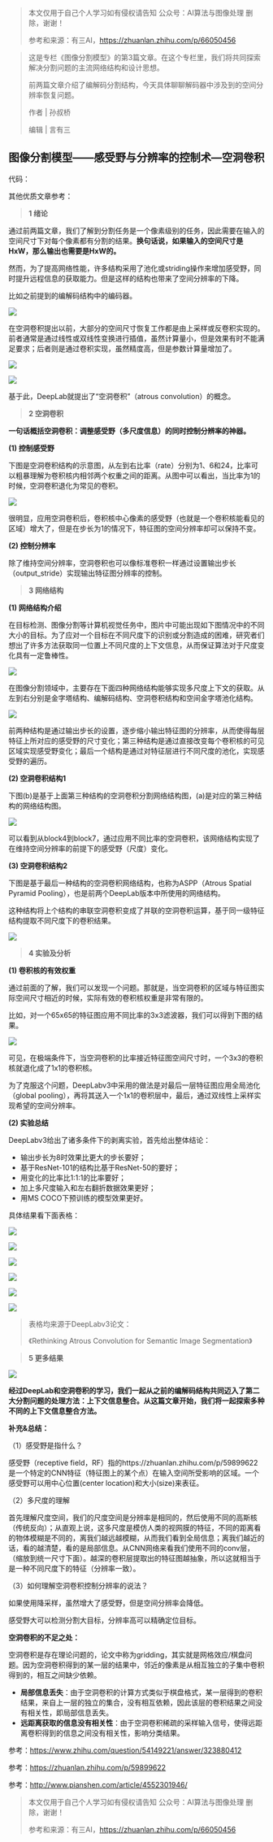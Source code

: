 > 本文仅用于自己个人学习如有侵权请告知 公众号：AI算法与图像处理  删除，谢谢！
>
> 参考和来源：有三AI，https://zhuanlan.zhihu.com/p/66050456

> 这是专栏《图像分割模型》的第3篇文章。在这个专栏里，我们将共同探索解决分割问题的主流网络结构和设计思想。
>
> 前两篇文章介绍了编解码分割结构，今天具体聊聊解码器中涉及到的空间分辨率恢复问题。
>
>  作者 | 孙叔桥
>
>  编辑 | 言有三



## 图像分割模型——感受野与分辨率的控制术—空洞卷积

代码：

其他优质文章参考：



> **1 绪论**

通过前两篇文章，我们了解到分割任务是一个像素级别的任务，因此需要在输入的空间尺寸下对每个像素都有分割的结果。**换句话说，如果输入的空间尺寸是HxW，那么输出也需要是HxW的。**

然而，为了提高网络性能，许多结构采用了池化或striding操作来增加感受野，同时提升远程信息的获取能力。但是这样的结构也带来了空间分辨率的下降。

比如之前提到的编解码结构中的编码器。

![](../image/SS/DC-1.webp)

在空洞卷积提出以前，大部分的空间尺寸恢复工作都是由上采样或反卷积实现的。前者通常是通过线性或双线性变换进行插值，虽然计算量小，但是效果有时不能满足要求；后者则是通过卷积实现，虽然精度高，但是参数计算量增加了。

![](../image/SS/DC-2.webp)

![](../image/SS/DC-3.gif)

基于此，DeepLab就提出了“空洞卷积”（atrous convolution）的概念。 

>  **2 空洞卷积**

**一句话概括空洞卷积：调整感受野（多尺度信息）的同时控制分辨率的神器。**

**(1) 控制感受野**

下图是空洞卷积结构的示意图，从左到右比率（rate）分别为1、6和24，比率可以粗暴理解为卷积核内相邻两个权重之间的距离。从图中可以看出，当比率为1的时候，空洞卷积退化为常见的卷积。

![](../image/SS/DC-4.webp)

很明显，应用空洞卷积后，卷积核中心像素的感受野（也就是一个卷积核能看见的区域）增大了，但是在步长为1的情况下，特征图的空间分辨率却可以保持不变。

**(2) 控制分辨率**

除了维持空间分辨率，空洞卷积也可以像标准卷积一样通过设置输出步长（output_stride）实现输出特征图分辨率的控制。

 

>  **3 网络结构**

**(1) 网络结构介绍**

在目标检测、图像分割等计算机视觉任务中，图片中可能出现如下图情况中的不同大小的目标。为了应对一个目标在不同尺度下的识别或分割造成的困难，研究者们想出了许多方法获取同一位置上不同尺度的上下文信息，从而保证算法对于尺度变化具有一定鲁棒性。

![](../image/SS/DC-5.webp)

在图像分割领域中，主要存在下面四种网络结构能够实现多尺度上下文的获取。从左到右分别是金字塔结构、编解码结构、空洞卷积结构和空间金字塔池化结构。

![](../image/SS/DC-6.webp)

前两种结构是通过输出步长的设置，逐步缩小输出特征图的分辨率，从而使得每层特征上所对应的感受野的尺寸变化；第三种结构是通过直接改变每个卷积核的可见区域实现感受野变化；最后一个结构是通过对特征层进行不同尺度的池化，实现感受野的遍历。

**(2) 空洞卷积结构1**

下图(b)是基于上面第三种结构的空洞卷积分割网络结构图，(a)是对应的第三种结构的网络结构图。

![](../image/SS/DC-7.webp)

可以看到从block4到block7，通过应用不同比率的空洞卷积，该网络结构实现了在维持空间分辨率的前提下的感受野（尺度）变化。

**(3) 空洞卷积结构2**

下图是基于最后一种结构的空洞卷积网络结构，也称为ASPP（Atrous Spatial Pyramid Pooling），也是前两个DeepLab版本中所使用的网络结构。

这种结构将上个结构的串联空洞卷积变成了并联的空洞卷积运算，基于同一级特征结构提取不同尺度下的卷积结果。

![](../image/SS/DC-8.webp)



>  **4 实验及分析**

**(1) 卷积核的有效权重**

通过前面的了解，我们可以发现一个问题。那就是，当空洞卷积的区域与特征图实际空间尺寸相近的时候，实际有效的卷积核权重是非常有限的。

比如，对一个65x65的特征图应用不同比率的3x3滤波器，我们可以得到下图的结果。

![](../image/SS/DC-9.webp)

可见，在极端条件下，当空洞卷积的比率接近特征图空间尺寸时，一个3x3的卷积核就退化成了1x1的卷积核。

为了克服这个问题，DeepLabv3中采用的做法是对最后一层特征图应用全局池化（global pooling），再将其送入一个1x1的卷积层中，最后，通过双线性上采样实现希望的空间分辨率。

**(2) 实验总结**

DeepLabv3给出了诸多条件下的剥离实验，首先给出整体结论：

- 输出步长为8时效果比更大的步长要好；
- 基于ResNet-101的结构比基于ResNet-50的要好；
- 用变化的比率比1:1:1的比率要好；
- 加上多尺度输入和左右翻折数据效果更好；
- 用MS COCO下预训练的模型效果更好。

具体结果看下面表格：

![](../image/SS/DC-10.webp)

![](../image/SS/DC-11.webp)

![](../image/SS/DC-12.webp)

![](../image/SS/DC-13.webp)

![](../image/SS/DC-14.webp)

![](../image/SS/DC-15.webp)

> 表格均来源于DeepLabv3论文：
>
> 《Rethinking Atrous Convolution for Semantic Image Segmentation》



>  **5 更多结果**

![](../image/SS/DC-16.webp)

 **经过DeepLab和空洞卷积的学习，我们一起从之前的编解码结构共同迈入了第二大分割问题的处理方法：上下文信息整合。从这篇文章开始，我们将一起探索多种不同的上下文信息整合方法。**

**补充&总结：**

（1）感受野是指什么？

感受野（receptive field，RF）指的https://zhuanlan.zhihu.com/p/59899622是一个特定的CNN特征（特征图上的某个点）在输入空间所受影响的区域。一个感受野可以用中心位置(center location)和大小(size)来表征。

（2）多尺度的理解

首先理解尺度空间，我们的尺度空间是分辨率是相同的，然后使用不同的高斯核（传统反向）；从直观上说，这多尺度是模仿人类的视网膜的特征，不同的距离看的物体模糊是不同的，离我们越远越模糊，从而我们看到全局信息；离我们越近的话，看的越清楚，看的是局部信息。从CNN网络来看我们使用不同的conv层，（缩放到统一尺寸下面）。越深的卷积层提取出的特征图越抽象，所以这就相当于是一种不同尺度下的特征（分辨率一致）。

（3）如何理解空洞卷积控制分辨率的说法？

如果使用降采样，虽然增大了感受野，但是空间分辨率会降低。

感受野大可以检测分割大目标，分辨率高可以精确定位目标。

**空洞卷积的不足之处：**

空洞卷积是存在理论问题的，论文中称为gridding，其实就是网格效应/棋盘问题。因为空洞卷积得到的某一层的结果中，邻近的像素是从相互独立的子集中卷积得到的，相互之间缺少依赖。

- **局部信息丢失**：由于空洞卷积的计算方式类似于棋盘格式，某一层得到的卷积结果，来自上一层的独立的集合，没有相互依赖，因此该层的卷积结果之间没有相关性，即局部信息丢失。
- **远距离获取的信息没有相关性**：由于空洞卷积稀疏的采样输入信号，使得远距离卷积得到的信息之间没有相关性，影响分类结果。



参考：https://www.zhihu.com/question/54149221/answer/323880412

参考：https://zhuanlan.zhihu.com/p/59899622

参考：http://www.pianshen.com/article/4552301946/



> 本文仅用于自己个人学习如有侵权请告知 公众号：AI算法与图像处理  删除，谢谢！
>
> 参考和来源：有三AI，https://zhuanlan.zhihu.com/p/66050456